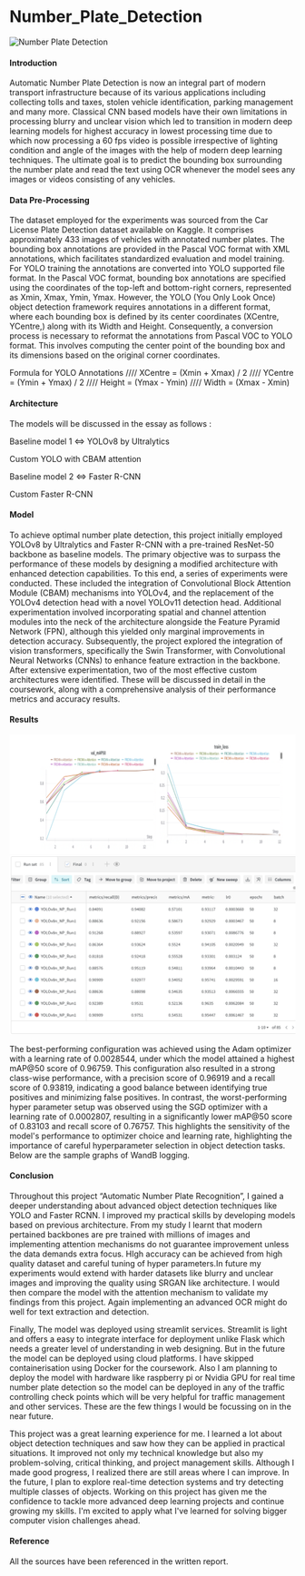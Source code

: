 # Number_Plate_Detection
![Number Plate Detection](gif.gif)

#### Introduction
Automatic Number Plate Detection is now an integral part of modern transport infrastructure because of its various applications including collecting tolls and taxes, stolen vehicle identification, parking management and many more. Classical CNN based models have their own limitations in processing blurry and unclear vision which led to transition in modern deep learning models for highest accuracy in lowest processing time due to which now processing a 60 fps video is possible irrespective of lighting condition and angle of the images with the help of modern deep learning techniques. The ultimate goal is to predict the bounding box surrounding the number plate and read the text using OCR whenever the model sees any images or videos consisting of any vehicles.

#### Data Pre-Processing
The dataset employed for the experiments was sourced from the Car License Plate Detection dataset available on Kaggle. It comprises approximately 433 images of vehicles with annotated number plates. The bounding box annotations are provided in the Pascal VOC format with XML annotations, which facilitates standardized evaluation and model training. For YOLO training the annotations are converted into YOLO supported file format. In the Pascal VOC format, bounding box annotations are specified using the coordinates of the top-left and bottom-right corners, represented as Xmin, Xmax, Ymin, Ymax. However, the YOLO (You Only Look Once) object detection framework requires annotations in a different format, where each bounding box is defined by its center coordinates (XCentre, YCentre,) along with its Width and Height.  Consequently, a conversion process is necessary to reformat the annotations from Pascal VOC to YOLO format. This involves computing the center point of the bounding box and its dimensions based on the original corner coordinates. 

Formula for YOLO Annotations //// 
XCentre = (Xmin + Xmax) / 2 //// 
YCentre = (Ymin + Ymax) / 2 //// 
Height = (Ymax - Ymin) ////
Width = (Xmax - Xmin)

#### Architecture
The models will be discussed in the essay as follows :

Baseline model 1 ⇔ YOLOv8 by Ultralytics

Custom YOLO with CBAM attention

Baseline model 2 ⇔ Faster R-CNN

Custom Faster R-CNN

#### Model
To achieve optimal number plate detection, this project initially employed YOLOv8 by Ultralytics and Faster R-CNN with a pre-trained ResNet-50 backbone as baseline models. The primary objective was to surpass the performance of these models by designing a modified architecture with enhanced detection capabilities. To this end, a series of experiments were conducted. These included the integration of Convolutional Block Attention Module (CBAM) mechanisms into YOLOv4, and the replacement of the YOLOv4 detection head with a novel YOLOv11 detection head. Additional experimentation involved incorporating spatial and channel attention modules into the neck of the architecture alongside the Feature Pyramid Network (FPN), although this yielded only marginal improvements in detection accuracy.
Subsequently, the project explored the integration of vision transformers, specifically the Swin Transformer, with Convolutional Neural Networks (CNNs) to enhance feature extraction in the backbone. After extensive experimentation, two of the most effective custom architectures were identified. These will be discussed in detail in the coursework, along with a comprehensive analysis of their performance metrics and accuracy results.

#### Results
![FRCNN x Attention](frcnn.png)        ![YOLOv8](yolov8.png)

The best-performing configuration was achieved using the Adam optimizer with a learning rate of 0.0028544, under which the model attained a highest mAP@50 score of 0.96759. This configuration also resulted in a strong class-wise performance, with a precision score of 0.96919 and a recall score of 0.93819, indicating a good balance between identifying true positives and minimizing false positives. In contrast, the worst-performing hyper parameter setup was observed using the SGD optimizer with a learning rate of 0.0002807, resulting in a significantly lower mAP@50 score of 0.83103 and recall score of 0.76757. This highlights the sensitivity of the model's performance to optimizer choice and learning rate, highlighting the importance of careful hyperparameter selection in object detection tasks. Below are the sample graphs of WandB logging.

#### Conclusion
Throughout this project “Automatic Number Plate Recognition”, I gained a deeper understanding about advanced object detection techniques like YOLO and Faster RCNN. I improved my practical skills  by developing models based on previous architecture. From my study I learnt that modern pertained backbones are pre trained with millions of images and implementing attention mechanisms do not guarantee improvement unless the data demands extra focus. HIgh accuracy can be achieved from high quality dataset and careful tuning of hyper parameters.In future my experiments would extend with harder datasets like blurry and unclear images and improving the quality using SRGAN like architecture. I would then compare the model with the attention mechanism to validate my findings from this project. Again implementing an advanced OCR might do well for text extraction and detection.

Finally, The model was deployed using streamlit services. Streamlit is light and offers a easy to integrate interface for deployment unlike Flask which needs a greater level of understanding in web designing. But in the future the model can be deployed using cloud platforms. I have skipped containerisation using Docker for the coursework. Also I am planning to deploy the model with hardware like raspberry pi or Nvidia GPU for real time number plate detection so the model can be deployed in any of the traffic controlling check points which will be very helpful for traffic management and other services. These are the few things I would be focussing on in the near future.

This project was a great learning experience for me. I learned a lot about object detection techniques and saw how they can be applied in practical situations. It improved not only my technical knowledge but also my problem-solving, critical thinking, and project management skills. Although I made good progress, I realized there are still areas where I can improve. In the future, I plan to explore real-time detection systems and try detecting multiple classes of objects. Working on this project has given me the confidence to tackle more advanced deep learning projects and continue growing my skills. I'm excited to apply what I've learned for solving  bigger computer vision challenges ahead.

#### Reference
All the sources have been referenced in the written report.
